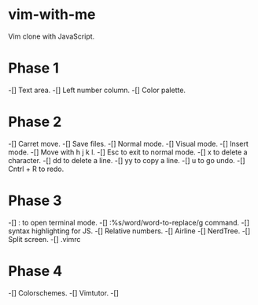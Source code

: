 # vim-with-me

Vim clone with JavaScript.

# Phase 1

-[] Text area.
-[] Left number column.
-[] Color palette.

# Phase 2 

-[] Carret move.
-[] Save files.
-[] Normal mode.
-[] Visual mode.
-[] Insert mode.
-[] Move with h j k l.
-[] Esc to exit to normal mode.
-[] x to delete a character.
-[] dd to delete a line.
-[] yy to copy a line.
-[] u to go undo.
-[] Cntrl + R to redo.

# Phase 3 

-[] : to open terminal mode.
-[] :%s/word/word-to-replace/g command.
-[] syntax highlighting for JS.
-[] Relative numbers.
-[] Airline 
-[] NerdTree.
-[] Split screen.
-[] .vimrc

# Phase 4 

-[] Colorschemes.
-[] Vimtutor.
-[] 
